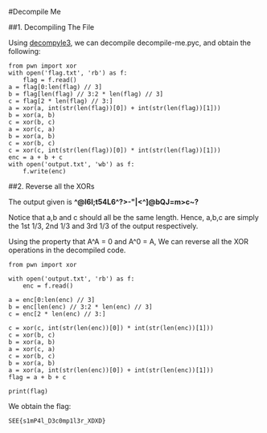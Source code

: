 
#Decompile Me




##1. Decompiling The File

Using [decompyle3](https://github.com/rocky/python-decompile3), we can decompile decompile-me.pyc, and obtain the following:

```
from pwn import xor
with open('flag.txt', 'rb') as f:
    flag = f.read()
a = flag[0:len(flag) // 3]
b = flag[len(flag) // 3:2 * len(flag) // 3]
c = flag[2 * len(flag) // 3:]
a = xor(a, int(str(len(flag))[0]) + int(str(len(flag))[1]))
b = xor(a, b)
c = xor(b, c)
a = xor(c, a)
b = xor(a, b)
c = xor(b, c)
c = xor(c, int(str(len(flag))[0]) * int(str(len(flag))[1]))
enc = a + b + c
with open('output.txt', 'wb') as f:
    f.write(enc)
```


##2. Reverse all the XORs

The output given is **^@l6l;t54L6^?>-"|<^]@bQJ=m>c~?**

Notice that a,b and c should all be the same length.
Hence, a,b,c are simply the 1st 1/3, 2nd 1/3 and 3rd 1/3 of the output respectively.

Using the property that A^A = 0 and A^0 = A,
We can reverse all the XOR operations in the decompiled code.

```
from pwn import xor

with open('output.txt', 'rb') as f:
    enc = f.read()

a = enc[0:len(enc) // 3]
b = enc[len(enc) // 3:2 * len(enc) // 3]
c = enc[2 * len(enc) // 3:]

c = xor(c, int(str(len(enc))[0]) * int(str(len(enc))[1]))
c = xor(b, c)
b = xor(a, b)
a = xor(c, a)
c = xor(b, c)
b = xor(a, b)
a = xor(a, int(str(len(enc))[0]) + int(str(len(enc))[1]))
flag = a + b + c

print(flag)

```

We obtain the flag: 
```
SEE{s1mP4l_D3c0mp1l3r_XDXD}
```


